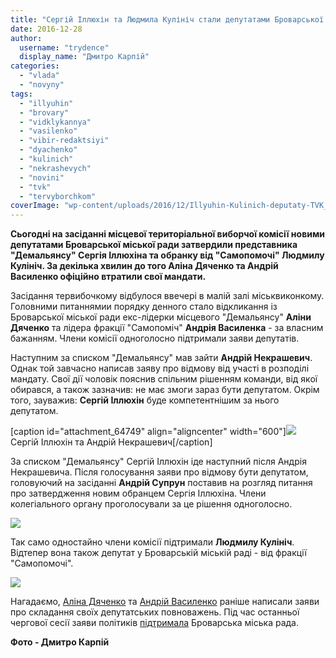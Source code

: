 ```yaml
---
title: "Сергій Іллюхін та Людмила Кулініч стали депутатами Броварської міськради - ФОТО"
date: 2016-12-28
author: 
  username: "trydence"
  display_name: "Дмитро Карпій"
categories: 
  - "vlada"
  - "novyny"
tags: 
  - "illyuhin"
  - "brovary"
  - "vidklykannya"
  - "vasilenko"
  - "vibir-redaktsiyi"
  - "dyachenko"
  - "kulinich"
  - "nekrashevych"
  - "novini"
  - "tvk"
  - "tervyborchkom"
coverImage: "wp-content/uploads/2016/12/Illyuhin-Kulinich-deputaty-TVK_3.jpg"
---
```


**Сьогодні на засіданні місцевої територіальної виборчої комісії новими депутатами Броварської міської ради затвердили представника "Демальянсу" Сергія Іллюхіна та обранку від "Самопомочі" Людмилу Кулініч. За декілька хвилин до того Аліна Дяченко та Андрій Василенко офіційно втратили свої мандати.**

Засідання тервибочкому відбулося ввечері в малій залі міськвиконкому. Головними питаннямии порядку денного стало відкликання із Броварської міської ради екс-лідерки місцевого "Демальянсу" **Аліни Дяченко** та лідера фракції "Самопоміч" **Андрія Василенка** - за власним бажанням. Члени комісії одноголосно підтримали заяви депутатів.

Наступним за списком "Демальянсу" мав зайти **Андрій Некрашевич**. Однак той завчасно написав заяву про відмову від участі в розподілі мандату. Свої дії чоловік пояснив спільним рішенням команди, від якої обирався, а також зазначив: не має змоги зараз бути депутатом. Окрім того, зауважив: **Сергій Іллюхін** буде компетентнішим за нього депутатом.

\[caption id="attachment\_64749" align="aligncenter" width="600"\][![](https://mpz.brovary.org/wp-content/uploads/2016/12/TVK-Illyuhin-Kulinich-deputaty_00026.jpg)](https://mpz.brovary.org/wp-content/uploads/2016/12/TVK-Illyuhin-Kulinich-deputaty_00026.jpg) Сергій Іллюхін та Андрій Некрашевич\[/caption\]

За списком "Демальянсу" Сергій Іллюхін іде наступний після Андрія Некрашевича. Після голосування заяви про відмову бути депутатом, головуючий на засіданні **Андрій Супрун** поставив на розгляд питання про затвердження новим обранцем Сергія Іллюхіна. Члени колегіального органу проголосували за це рішення одноголосно.

[![](https://mpz.brovary.org/wp-content/uploads/2016/12/TVK-Illyuhin-Kulinich-deputaty_00064.jpg)](https://mpz.brovary.org/wp-content/uploads/2016/12/TVK-Illyuhin-Kulinich-deputaty_00064.jpg)

Так само одностайно члени комісії підтримали **Людмилу Кулініч**. Відтепер вона також депутат у Броварській міській раді - від фракції "Самопомочі".

[![](https://mpz.brovary.org/wp-content/uploads/2016/12/TVK-Illyuhin-Kulinich-deputaty_00008.jpg)](https://mpz.brovary.org/wp-content/uploads/2016/12/TVK-Illyuhin-Kulinich-deputaty_00008.jpg)

Нагадаємо, [Аліна Дяченко](https://mpz.brovary.org/brovarska-deputatka-vid-demalyansu-alina-dyachenko-sklala-mandat/) та [Андрій Василенко](https://mpz.brovary.org/deputat-andrij-vasylenko-podav-zayavu-pro-skladannya-povnovazhen-video/) раніше написали заяви про складання своїх депутатських повноважень. Під час останньої чергової сесії заяви політиків [підтримала](https://mpz.brovary.org/andrij-vasylenko-alina-dyachenko-bilshe-ne-deputaty/) Броварська міська рада.

**Фото - Дмитро Карпій**
